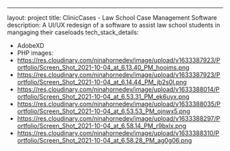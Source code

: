 ---
layout: project
title: ClinicCases - Law School Case Management Software
description: A UI/UX redesign of a software to assist law school students in
  mangaging their caseloads
tech_stack_details:
  - AdobeXD
  - PHP
images:
  - https://res.cloudinary.com/ninahornedev/image/upload/v1633387923/Portfolio/Screen_Shot_2021-10-04_at_6.13.40_PM_hooims.png
  - https://res.cloudinary.com/ninahornedev/image/upload/v1633387923/Portfolio/Screen_Shot_2021-10-04_at_6.14.44_PM_jb2s0l.png
  - https://res.cloudinary.com/ninahornedev/image/upload/v1633388014/Portfolio/Screen_Shot_2021-10-04_at_6.53.31_PM_ek6uyx.png
  - https://res.cloudinary.com/ninahornedev/image/upload/v1633388035/Portfolio/Screen_Shot_2021-10-04_at_6.53.53_PM_ojnwx5.png
  - https://res.cloudinary.com/ninahornedev/image/upload/v1633388297/Portfolio/Screen_Shot_2021-10-04_at_6.58.14_PM_r9bxlx.png
  - https://res.cloudinary.com/ninahornedev/image/upload/v1633388310/Portfolio/Screen_Shot_2021-10-04_at_6.58.28_PM_ag0g06.png
